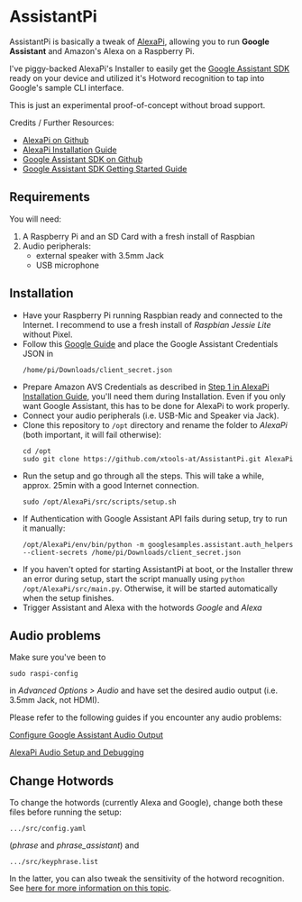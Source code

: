 # AssistantPi

AssistantPi is basically a tweak of [AlexaPi](https://github.com/alexa-pi/AlexaPi), allowing you to run **Google Assistant** and Amazon's Alexa on a Raspberry Pi.

I've piggy-backed AlexaPi's Installer to easily get the [Google Assistant SDK](https://github.com/googlesamples/assistant-sdk-python) ready on your device and utilized it's Hotword recognition to tap into Google's sample CLI interface.

This is just an experimental proof-of-concept without broad support.

Credits / Further Resources:
- [AlexaPi on Github](https://github.com/alexa-pi/AlexaPi)
- [AlexaPi Installation Guide](https://github.com/alexa-pi/AlexaPi/wiki/Installation)
- [Google Assistant SDK on Github](https://github.com/googlesamples/assistant-sdk-python)
- [Google Assistant SDK Getting Started Guide](https://developers.google.com/assistant/sdk/prototype/getting-started-pi-python)


## Requirements

You will need:

1. A Raspberry Pi and an SD Card with a fresh install of Raspbian
2. Audio peripherals:
    - external speaker with 3.5mm Jack
    - USB microphone


## Installation

- Have your Raspberry Pi running Raspbian ready and connected to the Internet. I recommend to use a fresh install of *Raspbian Jessie Lite* without Pixel.
- Follow this [Google Guide](https://developers.google.com/assistant/sdk/prototype/getting-started-pi-python/config-dev-project-and-account) and place the Google Assistant Credentials JSON in 
	```
    /home/pi/Downloads/client_secret.json
    ```
- Prepare Amazon AVS Credentials as described in [Step 1 in AlexaPi Installation Guide](https://github.com/alexa-pi/AlexaPi/wiki/Installation), you'll need them during Installation. Even if you only want Google Assistant, this has to be done for AlexaPi to work properly.
- Connect your audio peripherals (i.e. USB-Mic and Speaker via Jack).
- Clone this repository to `/opt` directory and rename the folder to *AlexaPi* (both important, it will fail otherwise):
	```
    cd /opt
	sudo git clone https://github.com/xtools-at/AssistantPi.git AlexaPi
    ```
- Run the setup and go through all the steps. This will take a while, approx. 25min with a good Internet connection.
	```
    sudo /opt/AlexaPi/src/scripts/setup.sh
    ```
- If Authentication with Google Assistant API fails during setup, try to run it manually:
	```
    /opt/AlexaPi/env/bin/python -m googlesamples.assistant.auth_helpers --client-secrets /home/pi/Downloads/client_secret.json
    ```
- If you haven't opted for starting AssistantPi at boot, or the Installer threw an error during setup, start the script manually using `python /opt/AlexaPi/src/main.py`. Otherwise, it will be started automatically when the setup finishes.
- Trigger Assistant and Alexa with the hotwords *Google* and *Alexa*


## Audio problems

Make sure you've been to
```
sudo raspi-config
```
in *Advanced Options > Audio* and have set the desired audio output (i.e. 3.5mm Jack, not HDMI).

Please refer to the following guides if you encounter any audio problems:

[Configure Google Assistant Audio Output](https://developers.google.com/assistant/sdk/prototype/getting-started-pi-python/configure-audio)

[AlexaPi Audio Setup and Debugging](https://github.com/alexa-pi/AlexaPi/wiki/Audio-setup-&-debugging)


## Change Hotwords

To change the hotwords (currently Alexa and Google), change both these files before running the setup:

```
.../src/config.yaml 
```
    
(*phrase* and *phrase_assistant*) and
    
```
.../src/keyphrase.list
```
In the latter, you can also tweak the sensitivity of the hotword recognition. See [here for more information on this topic](http://cmusphinx.sourceforge.net/wiki/faq#qhow_to_implement_hot_word_listening).
